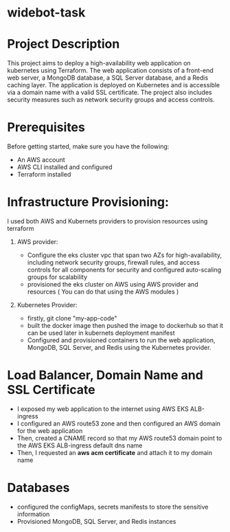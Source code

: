 # widebot-task
# Project Description
This project aims to deploy a high-availability web application on kubernetes using Terraform. The web application consists of a front-end web server, a MongoDB database, a SQL Server database, and a Redis caching layer. The application is deployed on Kubernetes and is accessible via a domain name with a valid SSL certificate. The project also includes security measures such as network security groups and access controls.

# Prerequisites
Before getting started, make sure you have the following:

* An AWS account
* AWS CLI installed and configured
* Terraform installed

# Infrastructure Provisioning:
I used both AWS and Kubernets providers to provision resources using terraform
1. AWS provider:
    * Configure the eks cluster vpc that span two AZs for high-availability, including network security groups, firewall rules, and access controls for all components for         security and configured auto-scaling groups for scalability
    * provisioned the eks cluster on AWS using AWS provider and resources ( You can do that using the AWS modules )

2. Kubernetes Provider:
    * firstly, git clone "my-app-code"
    * built the docker image then pushed the image to dockerhub so that it can be used later in kubernets deployment manifest
    * Configured and provisioned containers to run the web application, MongoDB, SQL Server, and Redis using the Kubernetes provider.

# Load Balancer, Domain Name and SSL Certificate
* I exposed my web application to the internet using AWS EKS ALB-ingress
* I configured an AWS route53 zone and then configured an AWS domain for the web application
* Then, created a CNAME record so that my AWS route53 domain point to the AWS EKS ALB-ingress default dns name
* Then, I requested an **aws acm certificate** and attach it to my domain name 

# Databases
* configured the configMaps, secrets manifests to store the sensitive information
* Provisioned MongoDB, SQL Server, and Redis instances

